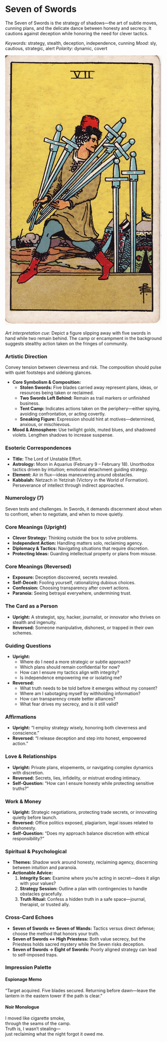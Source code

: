 # Seven of Swords

The Seven of Swords is the strategy of shadows—the art of subtle moves, cunning plans, and the delicate dance between honesty and secrecy. It cautions against deception while honoring the need for clever tactics.

*Keywords:* strategy, stealth, deception, independence, cunning
*Mood:* sly, cautious, strategic, alert
*Polarity:* dynamic, covert

![Seven of Swords](swords_07.jpg)

*Art interpretation cue:* Depict a figure slipping away with five swords in hand while two remain behind. The camp or encampment in the background suggests stealthy action taken on the fringes of community.

### Artistic Direction

Convey tension between cleverness and risk. The composition should pulse with quiet footsteps and sidelong glances.

*   **Core Symbolism & Composition:**
    *   **Stolen Swords:** Five blades carried away represent plans, ideas, or resources being taken or reclaimed.
    *   **Two Swords Left Behind:** Remain as trail markers or unfinished business.
    *   **Tent Camp:** Indicates actions taken on the periphery—either spying, avoiding confrontation, or acting covertly.
    *   **Sneaking Figure:** Expression should hint at motives—determined, anxious, or mischievous.
*   **Mood & Atmosphere:**
    Use twilight golds, muted blues, and shadowed violets. Lengthen shadows to increase suspense.

### Esoteric Correspondences

*   **Title:** The Lord of Unstable Effort.
*   **Astrology:** Moon in Aquarius (February 9 – February 18). Unorthodox tactics driven by intuition; emotional detachment guiding strategy.
*   **Element:** Air in flux—ideas maneuvering around obstacles.
*   **Kabbalah:** Netzach in Yetzirah (Victory in the World of Formation). Perseverance of intellect through indirect approaches.

### Numerology (7)

Seven tests and challenges. In Swords, it demands discernment about when to confront, when to negotiate, and when to move quietly.

### Core Meanings (Upright)

*   **Clever Strategy:** Thinking outside the box to solve problems.
*   **Independent Action:** Handling matters solo, reclaiming agency.
*   **Diplomacy & Tactics:** Navigating situations that require discretion.
*   **Protecting Ideas:** Guarding intellectual property or plans from misuse.

### Core Meanings (Reversed)

*   **Exposure:** Deception discovered, secrets revealed.
*   **Self-Deceit:** Fooling yourself, rationalizing dubious choices.
*   **Confession:** Choosing transparency after covert actions.
*   **Paranoia:** Seeing betrayal everywhere, undermining trust.

### The Card as a Person

*   **Upright:** A strategist, spy, hacker, journalist, or innovator who thrives on stealth and ingenuity.
*   **Reversed:** Someone manipulative, dishonest, or trapped in their own schemes.

### Guiding Questions

*   **Upright:**
    *   Where do I need a more strategic or subtle approach?
    *   Which plans should remain confidential for now?
    *   How can I ensure my tactics align with integrity?
    *   Is independence empowering me or isolating me?
*   **Reversed:**
    *   What truth needs to be told before it emerges without my consent?
    *   Where am I sabotaging myself by withholding information?
    *   How can transparency create better alliances?
    *   What fear drives my secrecy, and is it still valid?

### Affirmations

*   **Upright:** “I employ strategy wisely, honoring both cleverness and conscience.”
*   **Reversed:** “I release deception and step into honest, empowered action.”

### Love & Relationships

*   **Upright:** Private plans, elopements, or navigating complex dynamics with discretion.
*   **Reversed:** Secrets, lies, infidelity, or mistrust eroding intimacy.
*   **Self-Question:** “How can I ensure honesty while protecting sensitive truths?”

### Work & Money

*   **Upright:** Strategic negotiations, protecting trade secrets, or innovating quietly before launch.
*   **Reversed:** Office politics exposed, plagiarism, legal issues related to dishonesty.
*   **Self-Question:** “Does my approach balance discretion with ethical responsibility?”

### Spiritual & Psychological

*   **Themes:** Shadow work around honesty, reclaiming agency, discerning between intuition and paranoia.
*   **Actionable Advice:**
    1.  **Integrity Scan:** Examine where you’re acting in secret—does it align with your values?
    2.  **Strategy Session:** Outline a plan with contingencies to handle obstacles gracefully.
    3.  **Truth Ritual:** Confess a hidden truth in a safe space—journal, therapist, or trusted ally.

### Cross-Card Echoes

*   **Seven of Swords ↔ Seven of Wands:** Tactics versus direct defense; choose the method that honors your truth.
*   **Seven of Swords ↔ High Priestess:** Both value secrecy, but the Priestess holds sacred mystery while the Seven risks deception.
*   **Seven of Swords → Eight of Swords:** Poorly aligned strategy can lead to self-imposed traps.

### Impression Palette

#### Espionage Memo

“Target acquired. Five blades secured. Returning before dawn—leave the lantern in the eastern tower if the path is clear.”

#### Noir Monologue

I moved like cigarette smoke,  
through the seams of the camp.  
Truth is, I wasn’t stealing—  
just reclaiming what the night forgot it owed me.
